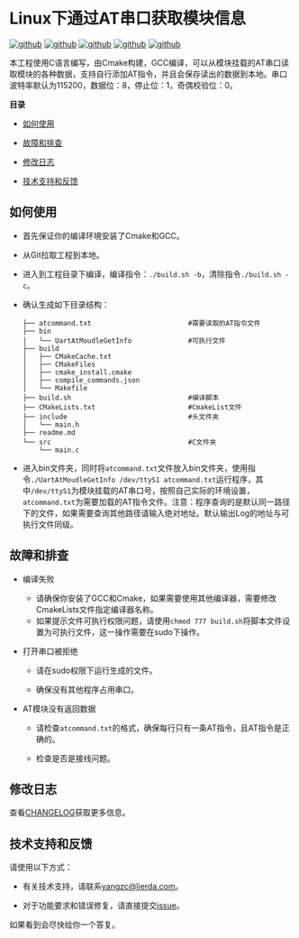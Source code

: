 # Linux下通过AT串口获取模块信息

[![github](https://img.shields.io/badge/Version-V1.0.0-green.svg)](https://github.com/snowdreams1006)  [![github](https://img.shields.io/badge/Build-passing-brightgreen.svg)](https://github.com/snowdreams1006)  [![github](https://img.shields.io/badge/-Ubuntu-yellow?logo=Ubuntu)](https://github.com/snowdreams1006)  [![github](https://img.shields.io/badge/Tools-GCC&Cmake-critical.svg)](https://github.com/snowdreams1006)  [![github](https://img.shields.io/badge/Auther-Yangzc-orange.svg)](https://github.com/snowdreams1006) 

本工程使用C语言编写，由Cmake构建，GCC编译，可以从模块挂载的AT串口读取模块的各种数据，支持自行添加AT指令，并且会保存读出的数据到本地。串口波特率默认为115200，数据位：8，停止位：1，奇偶校验位：0。

**目录**

- [如何使用](#如何使用)

- [故障和排查](#故障和排查)

- [修改日志](#修改日志)

- [技术支持和反馈](#技术支持和反馈)

## 如何使用

* 首先保证你的编译环境安装了Cmake和GCC。

* 从Git拉取工程到本地。

* 进入到工程目录下编译，编译指令：``./build.sh -b``，清除指令``./build.sh -c``。

* 确认生成如下目录结构：
  
      ├── atcommand.txt                        #需要读取的AT指令文件
      ├── bin
      │   └── UartAtMoudleGetInfo              #可执行文件
      ├── build
      │   ├── CMakeCache.txt
      │   ├── CMakeFiles
      │   ├── cmake_install.cmake
      │   ├── compile_commands.json
      │   └── Makefile
      ├── build.sh                             #编译脚本
      ├── CMakeLists.txt                       #CmakeList文件
      ├── include                              #头文件夹
      │   └── main.h                
      ├── readme.md
      └── src                                  #C文件夹
          └── main.c

* 进入bin文件夹，同时将``atcommand.txt``文件放入bin文件夹，使用指令``./UartAtMoudleGetInfo /dev/ttyS1 atcommand.txt``运行程序，其中``/dev/ttyS1``为模块挂载的AT串口号，按照自己实际的环境设置，``atcommand.txt``为需要加载的AT指令文件。注意：程序查询的是默认同一路径下的文件，如果需要查询其他路径请输入绝对地址。默认输出Log的地址与可执行文件同级。

## 故障和排查

* 编译失败
  
  * 请确保你安装了GCC和Cmake，如果需要使用其他编译器，需要修改CmakeLists文件指定编译器名称。
  * 如果提示文件可执行权限问题，请使用``chmod 777 build.sh``将脚本文件设置为可执行文件，这一操作需要在sudo下操作。

* 打开串口被拒绝
  
  * 请在sudo权限下运行生成的文件。
  
  * 确保没有其他程序占用串口。

* AT模块没有返回数据

  * 请检查``atcommand.txt``的格式，确保每行只有一条AT指令，且AT指令是正确的。

  * 检查是否是接线问题。

## 修改日志

查看[CHANGELOG](CHANGELOG.md)获取更多信息。

## 技术支持和反馈

请使用以下方式：

- 有关技术支持，请联系[yangzc@lierda.com]()。

- 对于功能要求和错误修复，请直接提交[issue]()。

如果看到会尽快给你一个答复。
